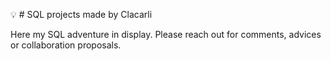 💡 # SQL projects made by Clacarli

Here my SQL adventure in display. 
Please reach out for comments, advices or collaboration proposals.
